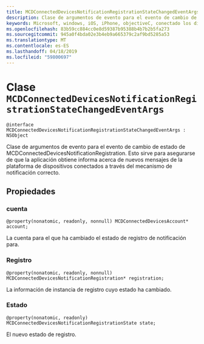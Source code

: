 ```yaml
---
title: MCDConnectedDevicesNotificationRegistrationStateChangedEventArgs
description: Clase de argumentos de evento para el evento de cambio de estado de MCDConnectedDevicesNotificationRegistration.
keywords: Microsoft, windows, iOS, iPhone, objectiveC, conectado los dispositivos, proyecto Roma
ms.openlocfilehash: 83b59cc884cc0e8d59387b95388b4b7b2b5fa273
ms.sourcegitcommit: 945a0f4bda02e3b4eb9a665379c2af9bd5285a53
ms.translationtype: MT
ms.contentlocale: es-ES
ms.lasthandoff: 04/18/2019
ms.locfileid: "59800697"
---
```

# <a name="class-mcdconnecteddevicesnotificationregistrationstatechangedeventargs"></a>Clase `MCDConnectedDevicesNotificationRegistrationStateChangedEventArgs` 

```
@interface MCDConnectedDevicesNotificationRegistrationStateChangedEventArgs : NSObject
```  
Clase de argumentos de evento para el evento de cambio de estado de MCDConnectedDevicesNotificationRegistration. Esto sirve para asegurarse de que la aplicación obtiene informa acerca de nuevos mensajes de la plataforma de dispositivos conectados a través del mecanismo de notificación correcto.

## <a name="properties"></a>Propiedades

### <a name="account"></a>cuenta
`@property(nonatomic, readonly, nonnull) MCDConnectedDevicesAccount* account;`

La cuenta para el que ha cambiado el estado de registro de notificación para.

### <a name="registration"></a>Registro
`@property(nonatomic, readonly, nonnull) MCDConnectedDevicesNotificationRegistration* registration;`

La información de instancia de registro cuyo estado ha cambiado.

### <a name="state"></a>Estado
`@property(nonatomic, readonly) MCDConnectedDevicesNotificationRegistrationState state;`

El nuevo estado de registro.